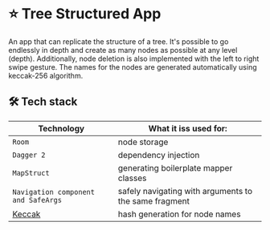 # :star: Tree Structured App

An app that can replicate the structure of a tree. It's possible to go endlessly in depth and create as many nodes as possible at any level (depth). 
Additionally, node deletion is also implemented with the left to right swipe gesture. The names for the nodes are generated automatically using 
keccak-256 algorithm. 

## :hammer_and_wrench: Tech stack
| Technology | What it iss used for: |
| --- | --- |
| `Room` |  node storage |
| `Dagger 2` | dependency injection |
| `MapStruct` | generating boilerplate mapper classes |
| `Navigation component and SafeArgs` | safely navigating with arguments to the same fragment |
| [Keccak](https://github.com/komputing/KHash) | hash generation for node names |
